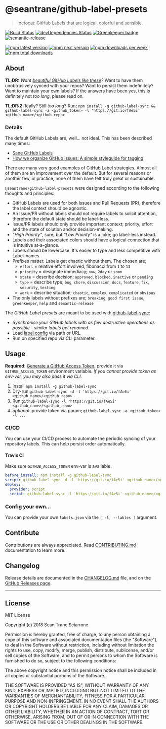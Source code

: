 # @seantrane/github-label-presets

> :octocat: GitHub Labels that are logical, colorful and sensible.

[![Build Status](https://travis-ci.com/seantrane/github-label-presets.svg?branch=master)](https://travis-ci.com/seantrane/github-label-presets) [![devDependencies Status](https://david-dm.org/seantrane/github-label-presets/dev-status.svg)](https://david-dm.org/seantrane/github-label-presets?type=dev) [![Greenkeeper badge](https://badges.greenkeeper.io/seantrane/github-label-presets.svg)](https://greenkeeper.io/) [![semantic-release](https://img.shields.io/badge/%20%20%F0%9F%93%A6%F0%9F%9A%80-semantic--release-e10079.svg)](https://github.com/semantic-release/semantic-release)

[![npm latest version](https://img.shields.io/npm/v/@seantrane/github-label-presets/latest.svg)](https://www.npmjs.com/package/@seantrane/github-label-presets) [![npm next version](https://img.shields.io/npm/v/@seantrane/github-label-presets/next.svg)](https://www.npmjs.com/package/@seantrane/github-label-presets) [![npm downloads per week](https://img.shields.io/npm/dw/@seantrane/github-label-presets.svg)](https://www.npmjs.com/package/@seantrane/github-label-presets) [![npm total downloads](https://img.shields.io/npm/dt/@seantrane/github-label-presets.svg)](https://www.npmjs.com/package/@seantrane/github-label-presets)

## About <a id="about"></a>

**TL;DR:** _Want [beautiful GitHub Labels like these](https://github.com/seantrane/github-label-presets/labels)?_ Want to have them unobtrusively synced with your repos? Want to persist them indefinitely? Want to maintain your own labels? If the answers have been yes, this is definitely not _too long_, please read on.

**TL;DR:2** Really? Still _too long_? Run; `npm install -g github-label-sync && github-label-sync -a <github_token> -l 'https://git.io/fAe5i' <github_name>/<github_repo>`

### Details

The default GitHub Labels are, well... not ideal. This has been described many times:

- [Sane GitHub Labels](https://medium.com/@dave_lunny/sane-github-labels-c5d2e6004b63)
- [How we organize GitHub issues: A simple styleguide for tagging](https://robinpowered.com/blog/best-practice-system-for-organizing-and-tagging-github-issues/)

There are many very good examples of GitHub Label strategies. Almost all of them are an improvement over the default. But for several reasons or another few, in practice, none of them have felt truly great or sustainable.

`@seantrane/github-label-presets` were designed according to the following thoughts and principles:

- GitHub Labels are used for both Issues and Pull Requests (PR), therefore the label context should be agnostic.
- An Issue/PR without labels should not require labels to solicit attention, therefore the default state should be label-less.
- Issue/PR labels should only provide important context; priority, effort and the state of solution and/or decision-making.
- _"High Priority"_, sure, but _"Low Priority"_ is a joke; go label-less instead.
- Labels and their associated colors should have a logical connection that is intuitive at-a-glance.
- Labels should be lowercase. It's easier to type and less competitive with Label-names.
- Prefixes matter. Labels get chaotic without them. The chosen are;
  - `effort` = relative effort involved, fibonacci from `1` to `13`
  - `priority` = designate immediacy; `now`, `2day` or `soon`
  - `state` = describe decision; `approved`, `blocked`, `inactive` or `pending`
  - `type` = describe type; `bug`, `chore`, `discussion`, `docs`, `feature`, `fix`, `security`, `testing`
  - `work` = describe situation; `chaotic`, `complex`, `complicated` or `obvious`
- The only labels without prefixes are; `breaking`, `good first issue`, `greenkeeper`, `help` and `semantic-release`

The _GitHub Label presets_ are meant to be used with [github-label-sync](https://github.com/Financial-Times/github-label-sync):

- _Synchronise your GitHub labels with as few destructive operations as possible - similar labels get renamed._
- Load [label config](https://github.com/Financial-Times/github-label-sync#label-json) via path or URL.
- Run on specified repo via CLI parameter.

## Usage <a id="usage"></a>

**Required:** [Generate a GitHub Access Token](https://github.com/settings/tokens), provide it via `GITHUB_ACCESS_TOKEN` environment variable. _If you cannot provide token as env-var, you may also pass it via CLI._

1. Install `npm install -g github-label-sync`
2. Dry-run `github-label-sync -d -l 'https://git.io/fAe5i' <github_name>/<github_repo>`
3. Run `github-label-sync -l 'https://git.io/fAe5i' <github_name>/<github_repo>`
4. _optional:_ provide token via param; `github-label-sync -a <github_token> -l ...`

### CI/CD

You can use your CI/CD process to automate the periodic syncing of your repository labels. This can help persist order automatically.

#### Travis CI

Make sure `GITHUB_ACCESS_TOKEN` env-var is available.

```yaml
before_install: npm install -g github-label-sync
script: github-label-sync -d -l 'https://git.io/fAe5i' <github_name>/<github_repo>
deploy:
  provider: script
  script: github-label-sync -l 'https://git.io/fAe5i' <github_name>/<github_repo>
```

### Config your own...

You can provide your own `labels.json` via the `[ -l, --lables ]` argument.

## Contribute <a id="contribute"></a>

Contributions are always appreciated. Read [CONTRIBUTING.md](https://github.com/seantrane/balanced-theme-for-atom/blob/master/CONTRIBUTING.md) documentation to learn more.

## Changelog <a id="changelog"></a>

Release details are documented in the [CHANGELOG.md](https://github.com/seantrane/balanced-theme-for-atom/blob/master/CHANGELOG.md) file, and on the [GitHub Releases page](https://github.com/seantrane/balanced-theme-for-atom/releases).

---

## License <a id="license"></a>

MIT License

Copyright (c) 2018 Sean Trane Sciarrone

Permission is hereby granted, free of charge, to any person obtaining a copy
of this software and associated documentation files (the "Software"), to deal
in the Software without restriction, including without limitation the rights
to use, copy, modify, merge, publish, distribute, sublicense, and/or sell
copies of the Software, and to permit persons to whom the Software is
furnished to do so, subject to the following conditions:

The above copyright notice and this permission notice shall be included in all
copies or substantial portions of the Software.

THE SOFTWARE IS PROVIDED "AS IS", WITHOUT WARRANTY OF ANY KIND, EXPRESS OR
IMPLIED, INCLUDING BUT NOT LIMITED TO THE WARRANTIES OF MERCHANTABILITY,
FITNESS FOR A PARTICULAR PURPOSE AND NON-INFRINGEMENT. IN NO EVENT SHALL THE
AUTHORS OR COPYRIGHT HOLDERS BE LIABLE FOR ANY CLAIM, DAMAGES OR OTHER
LIABILITY, WHETHER IN AN ACTION OF CONTRACT, TORT OR OTHERWISE, ARISING FROM,
OUT OF OR IN CONNECTION WITH THE SOFTWARE OR THE USE OR OTHER DEALINGS IN THE
SOFTWARE.
